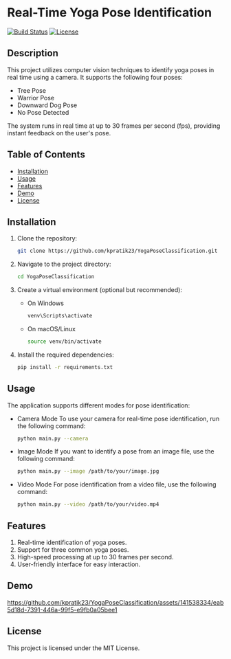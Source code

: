 # Real-Time Yoga Pose Identification

[![Build Status](https://img.shields.io/badge/build-passing-brightgreen)](https://github.com/your-username/your-repo)
[![License](https://img.shields.io/badge/license-MIT-blue.svg)](LICENSE)

## Description

This project utilizes computer vision techniques to identify yoga poses in real time using a camera. It supports the following four poses:

- Tree Pose
- Warrior Pose
- Downward Dog Pose
- No Pose Detected

The system runs in real time at up to 30 frames per second (fps), providing instant feedback on the user's pose.

## Table of Contents

- [Installation](#installation)
- [Usage](#usage)
- [Features](#features)
- [Demo](#demo)
- [License](#license)

## Installation

1. Clone the repository:

   ```bash
   git clone https://github.com/kpratik23/YogaPoseClassification.git
2. Navigate to the project directory:
   
   ```bash
   cd YogaPoseClassification
3. Create a virtual environment (optional but recommended):
   - On Windows
     
     ```bash
     venv\Scripts\activate
     
    - On macOS/Linux
      
      ```bash
      source venv/bin/activate
4. Install the required dependencies:
  
    ```bash
    pip install -r requirements.txt
    
## Usage
The application supports different modes for pose identification:

- Camera Mode
  To use your camera for real-time pose identification, run the following command:

  ```bash
  python main.py --camera

- Image Mode
  If you want to identify a pose from an image file, use the following command:

  ```bash
  python main.py --image /path/to/your/image.jpg
- Video Mode
  For pose identification from a video file, use the following command:

  ```bash
  python main.py --video /path/to/your/video.mp4

## Features
  1. Real-time identification of yoga poses.
  2. Support for three common yoga poses.
  3. High-speed processing at up to 30 frames per second.
  4. User-friendly interface for easy interaction.
     
## Demo


https://github.com/kpratik23/YogaPoseClassification/assets/141538334/eab5d18d-7391-446a-99f5-e9fb0a05bee1




## License
  This project is licensed under the MIT License.


